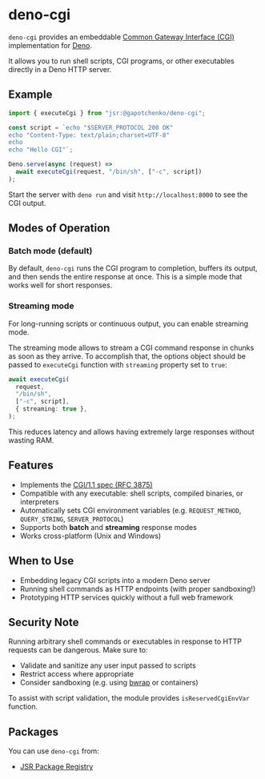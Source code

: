 # deno-cgi

`deno-cgi` provides an embeddable
[Common Gateway Interface (CGI)](https://www.rfc-editor.org/rfc/rfc3875)
implementation for [Deno](https://deno.com/).

It allows you to run shell scripts, CGI programs, or other executables directly
in a Deno HTTP server.

## Example

```ts
import { executeCgi } from "jsr:@gapotchenko/deno-cgi";

const script = `echo "$SERVER_PROTOCOL 200 OK"
echo "Content-Type: text/plain;charset=UTF-8"
echo
echo "Hello CGI"`;

Deno.serve(async (request) =>
  await executeCgi(request, "/bin/sh", ["-c", script])
);
```

Start the server with `deno run` and visit `http://localhost:8000` to see the
CGI output.

## Modes of Operation

### Batch mode (default)

By default, `deno-cgi` runs the CGI program to completion, buffers its output,
and then sends the entire response at once. This is a simple mode that works
well for short responses.

### Streaming mode

For long-running scripts or continuous output, you can enable streaming mode.

The streaming mode allows to stream a CGI command response in chunks as soon as
they arrive. To accomplish that, the options object should be passed to
`executeCgi` function with `streaming` property set to `true`:

```ts
await executeCgi(
  request,
  "/bin/sh",
  ["-c", script],
  { streaming: true },
);
```

This reduces latency and allows having extremely large responses without wasting
RAM.

## Features

- Implements the
  [CGI/1.1 spec (RFC 3875)](https://www.rfc-editor.org/rfc/rfc3875)
- Compatible with any executable: shell scripts, compiled binaries, or
  interpreters
- Automatically sets CGI environment variables (e.g. `REQUEST_METHOD`,
  `QUERY_STRING`, `SERVER_PROTOCOL`)
- Supports both **batch** and **streaming** response modes
- Works cross-platform (Unix and Windows)

## When to Use

- Embedding legacy CGI scripts into a modern Deno server
- Running shell commands as HTTP endpoints (with proper sandboxing!)
- Prototyping HTTP services quickly without a full web framework

## Security Note

Running arbitrary shell commands or executables in response to HTTP requests can
be dangerous. Make sure to:

- Validate and sanitize any user input passed to scripts
- Restrict access where appropriate
- Consider sandboxing (e.g. using
  [bwrap](https://github.com/containers/bubblewrap) or containers)

To assist with script validation, the module provides `isReservedCgiEnvVar`
function.

## Packages

You can use `deno-cgi` from:

- [JSR Package Registry](https://jsr.io/@gapotchenko/deno-cgi)
